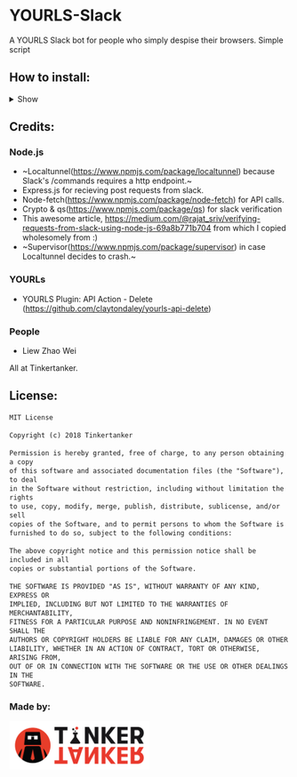 # YOURLS-Slack

A YOURLS Slack bot for people who simply despise their browsers. Simple script

## How to install:

<details><summary>Show</summary>
<p>
Documentation is WIP

#### Step 1: Clone the repo & install dependencies using npm install

![alt Clone and Instal dependencies](https://raw.githubusercontent.com/Tinkertanker/YOURLS-Slack/master/docs/images/1.1.png)

#### Step 2: Create a slack application

![alt Create by signing in and going to https://api.slack.com/apps](https://raw.githubusercontent.com/Tinkertanker/YOURLS-Slack/master/docs/images/1.2.png)

#### Step 3: Create commands

![alt Create /shorten](https://raw.githubusercontent.com/Tinkertanker/YOURLS-Slack/master/docs/images/1.3.png)
![alt Create /unshorten](https://raw.githubusercontent.com/Tinkertanker/YOURLS-Slack/master/docs/images/1.4.png)

#### Step 4: Fill in the exampleconfig.json file, rename it to config.json and run node index

</p>
</details>

## Credits:

### Node.js

- ~Localtunnel(https://www.npmjs.com/package/localtunnel) because Slack's /commands requires a http endpoint.~
- Express.js for recieving post requests from slack.
- Node-fetch(https://www.npmjs.com/package/node-fetch) for API calls.
- Crypto & qs(https://www.npmjs.com/package/qs) for slack verification
- This awesome article, https://medium.com/@rajat_sriv/verifying-requests-from-slack-using-node-js-69a8b771b704 from which I copied wholesomely from :)
- ~Supervisor(https://www.npmjs.com/package/supervisor) in case Localtunnel decides to crash.~

### YOURLs

- YOURLS Plugin: API Action - Delete (https://github.com/claytondaley/yourls-api-delete)

### People

- Liew Zhao Wei

All at Tinkertanker.

## License:

```
MIT License

Copyright (c) 2018 Tinkertanker

Permission is hereby granted, free of charge, to any person obtaining a copy
of this software and associated documentation files (the "Software"), to deal
in the Software without restriction, including without limitation the rights
to use, copy, modify, merge, publish, distribute, sublicense, and/or sell
copies of the Software, and to permit persons to whom the Software is
furnished to do so, subject to the following conditions:

The above copyright notice and this permission notice shall be included in all
copies or substantial portions of the Software.

THE SOFTWARE IS PROVIDED "AS IS", WITHOUT WARRANTY OF ANY KIND, EXPRESS OR
IMPLIED, INCLUDING BUT NOT LIMITED TO THE WARRANTIES OF MERCHANTABILITY,
FITNESS FOR A PARTICULAR PURPOSE AND NONINFRINGEMENT. IN NO EVENT SHALL THE
AUTHORS OR COPYRIGHT HOLDERS BE LIABLE FOR ANY CLAIM, DAMAGES OR OTHER
LIABILITY, WHETHER IN AN ACTION OF CONTRACT, TORT OR OTHERWISE, ARISING FROM,
OUT OF OR IN CONNECTION WITH THE SOFTWARE OR THE USE OR OTHER DEALINGS IN THE
SOFTWARE.
```

### Made by:

<img src="https://raw.githubusercontent.com/Tinkertanker/YOURLS-Slack/master/docs/images/tticon.png" alt="Tinkertanker" width="50%" height="50%">
